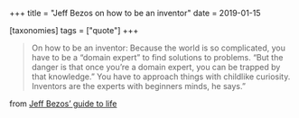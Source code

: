 +++
title = "Jeff Bezos on how to be an inventor"
date = 2019-01-15

[taxonomies]
tags = ["quote"]
+++

> On how to be an inventor: Because the world is so complicated, you have to be a “domain expert” to find solutions to problems. “But the danger is that once you’re a domain expert, you can be trapped by that knowledge.” You have to approach things with childlike curiosity. Inventors are the experts with beginners minds, he says.”

from [Jeff Bezos’ guide to life](https://techcrunch.com/2017/11/05/jeff-bezos-guide-to-life/)